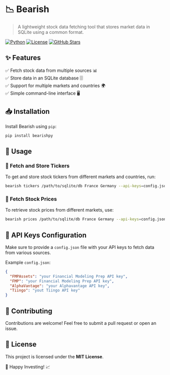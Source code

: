 # 📉 Bearish

> A lightweight stock data fetching tool that stores market data in SQLite using a common format.

[![Python](https://img.shields.io/badge/Python-3.8%2B-blue.svg?logo=python)](https://www.python.org/) [![License](https://img.shields.io/badge/License-MIT-green.svg)](LICENSE) [![GitHub Stars](https://img.shields.io/github/stars/your-repo/bearish?style=social)](https://github.com/your-repo/bearish)

## ✨ Features
✅ Fetch stock data from multiple sources 📊  
✅ Store data in an SQLite database 🗄️  
✅ Support for multiple markets and countries 🌍  
✅ Simple command-line interface 🖥️  

## 📥 Installation
Install Bearish using `pip`:

```sh
pip install bearishpy
```

## 🚀 Usage

### 📌 Fetch and Store Tickers
To get and store stock tickers from different markets and countries, run:

```sh 
bearish tickers /path/to/sqlite/db France Germany --api-keys=config.json
```

### 📌 Fetch Stock Prices
To retrieve stock prices from different markets, use:

```sh
bearish prices /path/to/sqlite/db France Germany --api-keys=config.json
```

## 🔑 API Keys Configuration
Make sure to provide a `config.json` file with your API keys to fetch data from various sources.

Example `config.json`:
```json
{
  "FMPAssets": "your Financial Modeling Prep API key", 
  "FMP": "your Financial Modeling Prep API key", 
  "AlphaVantage": "your Alphavantage API key",
  "Tiingo": "yout Tiingo API key"
}

```

## 🤝 Contributing
Contributions are welcome! Feel free to submit a pull request or open an issue.

## 📜 License
This project is licensed under the **MIT License**.

🚀 Happy Investing! 📈
